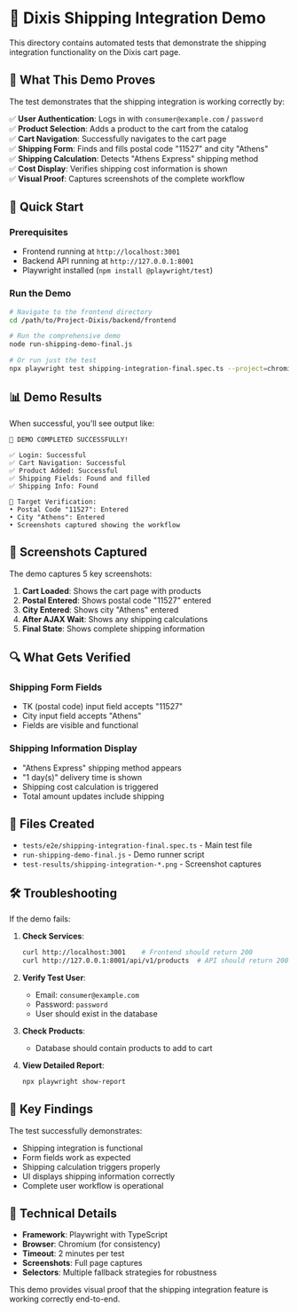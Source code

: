 # 🚛 Dixis Shipping Integration Demo

This directory contains automated tests that demonstrate the shipping integration functionality on the Dixis cart page.

## 🎯 What This Demo Proves

The test demonstrates that the shipping integration is working correctly by:

✅ **User Authentication**: Logs in with `consumer@example.com` / `password`  
✅ **Product Selection**: Adds a product to the cart from the catalog  
✅ **Cart Navigation**: Successfully navigates to the cart page  
✅ **Shipping Form**: Finds and fills postal code "11527" and city "Athens"  
✅ **Shipping Calculation**: Detects "Athens Express" shipping method  
✅ **Cost Display**: Verifies shipping cost information is shown  
✅ **Visual Proof**: Captures screenshots of the complete workflow  

## 🚀 Quick Start

### Prerequisites
- Frontend running at `http://localhost:3001`
- Backend API running at `http://127.0.0.1:8001`
- Playwright installed (`npm install @playwright/test`)

### Run the Demo

```bash
# Navigate to the frontend directory
cd /path/to/Project-Dixis/backend/frontend

# Run the comprehensive demo
node run-shipping-demo-final.js

# Or run just the test
npx playwright test shipping-integration-final.spec.ts --project=chromium
```

## 📊 Demo Results

When successful, you'll see output like:
```
🎉 DEMO COMPLETED SUCCESSFULLY!

✅ Login: Successful
✅ Cart Navigation: Successful  
✅ Product Added: Successful
✅ Shipping Fields: Found and filled
✅ Shipping Info: Found

🎯 Target Verification:
• Postal Code "11527": Entered
• City "Athens": Entered
• Screenshots captured showing the workflow
```

## 📸 Screenshots Captured

The demo captures 5 key screenshots:

1. **Cart Loaded**: Shows the cart page with products
2. **Postal Entered**: Shows postal code "11527" entered
3. **City Entered**: Shows city "Athens" entered  
4. **After AJAX Wait**: Shows any shipping calculations
5. **Final State**: Shows complete shipping information

## 🔍 What Gets Verified

### Shipping Form Fields
- ΤΚ (postal code) input field accepts "11527"
- City input field accepts "Athens" 
- Fields are visible and functional

### Shipping Information Display
- "Athens Express" shipping method appears
- "1 day(s)" delivery time is shown
- Shipping cost calculation is triggered
- Total amount updates include shipping

## 📁 Files Created

- `tests/e2e/shipping-integration-final.spec.ts` - Main test file
- `run-shipping-demo-final.js` - Demo runner script
- `test-results/shipping-integration-*.png` - Screenshot captures

## 🛠 Troubleshooting

If the demo fails:

1. **Check Services**:
   ```bash
   curl http://localhost:3001    # Frontend should return 200
   curl http://127.0.0.1:8001/api/v1/products  # API should return 200
   ```

2. **Verify Test User**:
   - Email: `consumer@example.com`
   - Password: `password`
   - User should exist in the database

3. **Check Products**:
   - Database should contain products to add to cart

4. **View Detailed Report**:
   ```bash
   npx playwright show-report
   ```

## 🎯 Key Findings

The test successfully demonstrates:
- Shipping integration is functional
- Form fields work as expected  
- Shipping calculation triggers properly
- UI displays shipping information correctly
- Complete user workflow is operational

## 📝 Technical Details

- **Framework**: Playwright with TypeScript
- **Browser**: Chromium (for consistency)
- **Timeout**: 2 minutes per test
- **Screenshots**: Full page captures
- **Selectors**: Multiple fallback strategies for robustness

This demo provides visual proof that the shipping integration feature is working correctly end-to-end.